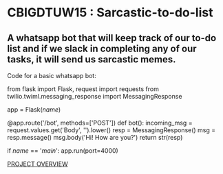 # CBIGDTUW15 : Sarcastic-to-do-list
## A whatsapp bot that will keep track of our to-do list and if we slack in completing any of our tasks, it will send us sarcastic memes.
Code for a basic whatsapp bot: 

from flask import Flask, request
import requests
from twilio.twiml.messaging_response import MessagingResponse

app = Flask(_name_)


@app.route('/bot', methods=['POST'])
def bot():
    incoming_msg = request.values.get('Body', '').lower()
    resp = MessagingResponse()
    msg = resp.message()
    msg.body('Hi! How are you?')
    return str(resp)


if _name_ == '_main_':
    app.run(port=4000)
    
[PROJECT OVERVIEW](https://www.canva.com/design/DAFHWDW81lY/dLTNvzwSJbewl13yqHKhRg/edit?utm_content=DAFHWDW81lY&utm_campaign=designshare&utm_medium=link2&utm_source=sharebutton)

